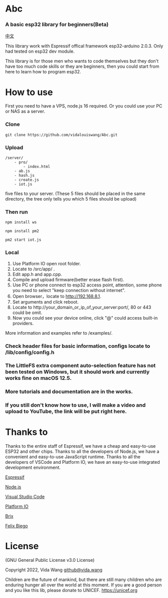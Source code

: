 # Abc

### A basic esp32 library for beginners(Beta)

[中文](https://github.com/vidalouiswang/Abc/blob/main/README_CN.md)

This library work with Espressif offical framework esp32-arduino 2.0.3.
Only had tested on esp32 dev module.

This library is for those men who wants to code themselves but they don't have too much code skills or they are beginners, then you could start from here to learn how to program esp32.

# How to use

First you need to have a VPS, node.js 16 required.
Or you could use your PC or NAS as a server.

### Clone

```console
git clone https://github.com/vidalouiswang/Abc.git
```

### Upload

    /server/
        - pro/
            - index.html
        - ab.js
        - hash.js
        - create.js
        - iot.js

five files to your server.
(These 5 files should be placed in the same directory, the tree only tells you which 5 files should be upload)

### Then run

```console
npm install ws
```

```console
npm install pm2
```

```console
pm2 start iot.js
```

### Local

1. Use Platform IO open root folder.
2. Locate to /src/app/ . 
3. Edit app.h and app.cpp.
4. Compile and upload firmware(better erase flash first).
5. Use PC or phone connect to esp32 access point, attention, some phone you need to select "keep connection without internet".
6. Open browser，locate to http://192.168.8.1.
7. Set arguments and click reboot.
8. Locate to http://your_domain_or_ip_of_your_server:port/, 80 or 443 could be omit.
9. Now you could see your device online, click "@" could access built-in providers.

More information and examples refer to /examples/.

### Check header files for basic information, configs locate to /lib/config/config.h

### The LittleFS extra component auto-selection feature has not been tested on Windows, but it should work and currently works fine on macOS 12.5.

### More tutorials and documentation are in the works.

### If you still don't know how to use, I will make a video and upload to YouTube, the link will be put right here.

# Thanks to

Thanks to the entire staff of Espressif, we have a cheap and easy-to-use ESP32 and other chips.
Thanks to all the developers of Node.js, we have a convenient and easy-to-use JavaScript runtime.
Thanks to all the developers of VSCode and Platform IO, we have an easy-to-use integrated development environment.

[Espressif](https://github.com/espressif)

[Node.js](https://github.com/nodejs)

[Visual Studio Code](https://github.com/microsoft/vscode)

[Platform IO](https://github.com/platformio)

[Brix](https://github.com/brix/crypto-js)

[Felix Biego](https://github.com/fbiego/ESP32Time)

# License

(GNU General Public License v3.0 License)

Copyright 2022, Vida Wang <github@vida.wang>

Children are the future of mankind, but there are still many children who are enduring hunger all over the world at this moment. If you are a good person and you like this lib, please donate to UNICEF.
https://unicef.org
